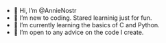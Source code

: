 - 👋 Hi, I’m @AnnieNostr
- 👀 I’m new to coding. Stared learninig just for fun.
- 🌱 I’m currently learning the basics of C and Python.
- 💞️ I’m open to any advice on the code I create.

<!---
AnnieNostr/AnnieNostr is a ✨ special ✨ repository because its `README.md` (this file) appears on your GitHub profile.
You can click the Preview link to take a look at your changes.
--->
